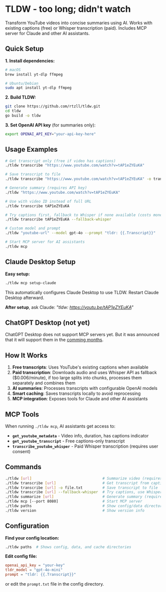 # TLDW - too long; didn't watch

Transform YouTube videos into concise summaries using AI. Works with existing captions (free) or Whisper transcription (paid). Includes MCP server for Claude and other AI assistants.

## Quick Setup

**1. Install dependencies:**
```bash
# macOS
brew install yt-dlp ffmpeg

# Ubuntu/Debian
sudo apt install yt-dlp ffmpeg
```

**2. Build TLDW:**
```bash
git clone https://github.com/rtzll/tldw.git
cd tldw
go build -o tldw
```

**3. Set OpenAI API key** (for summaries only):
```bash
export OPENAI_API_KEY="your-api-key-here"
```

## Usage Examples

```bash
# Get transcript only (free if video has captions)
./tldw transcribe "https://www.youtube.com/watch?v=tAP1eZYEuKA"

# Save transcript to file
./tldw transcribe "https://www.youtube.com/watch?v=tAP1eZYEuKA" -o transcript.txt

# Generate summary (requires API key)
./tldw "https://www.youtube.com/watch?v=tAP1eZYEuKA"

# Use with video ID instead of full URL
./tldw transcribe tAP1eZYEuKA

# Try captions first, fallback to Whisper if none available (costs money only if no captions available)
./tldw transcribe tAP1eZYEuKA --fallback-whisper

# Custom model and prompt
./tldw "youtube-url" --model gpt-4o --prompt "tldr: {{.Transcript}}"

# Start MCP server for AI assistants
./tldw mcp
```

## Claude Desktop Setup

**Easy setup:**
```bash
./tldw mcp setup-claude
```

This automatically configures Claude Desktop to use TLDW. Restart Claude Desktop afterward.

**After setup**, ask Claude: *"tldw: https://youtu.be/tAP1eZYEuKA"*

## ChatGPT Desktop (not yet)

ChatGPT Desktop does not support MCP servers yet. But it was announced that it will support them in the [comming months](https://x.com/OpenAIDevs/status/1904957755829481737). 


## How It Works

1. **Free transcripts**: Uses YouTube's existing captions when available
2. **Paid transcription**: Downloads audio and uses Whisper API as fallback ($0.006/minute), if too large splits into chunks, processes them separately and combines them
3. **AI summaries**: Processes transcripts with configurable OpenAI models
4. **Smart caching**: Saves transcripts locally to avoid reprocessing
5. **MCP integration**: Exposes tools for Claude and other AI assistants

## MCP Tools

When running `./tldw mcp`, AI assistants get access to:

- **`get_youtube_metadata`** - Video info, duration, has captions indicator
- **`get_youtube_transcript`** - Free captions-only transcript
- **`transcribe_youtube_whisper`** - Paid Whisper transcription (requires user consent)

## Commands

```bash
./tldw [url]                                # Summarize video (requires API key)
./tldw transcribe [url]                     # Get transcript from captions (if available), print to stdout
./tldw transcribe [url] -o file.txt         # Save transcript to file
./tldw transcribe [url] --fallback-whisper  # Try captions, use Whisper if none available (costs money)
./tldw summarize [url]                      # Generate summary (requires API key)
./tldw mcp [--port 8080]                    # Start MCP server
./tldw paths                                # Show config/data directories
./tldw version                              # Show version info
```

## Configuration

**Find your config location:**
```bash
./tldw paths  # Shows config, data, and cache directories
```

**Edit config file:**
```toml
openai_api_key = "your-key"
tldr_model = "gpt-4o-mini"
prompt = "tldr: {{.Transcript}}"
```

or edit the `prompt.txt` file in the config directory.
